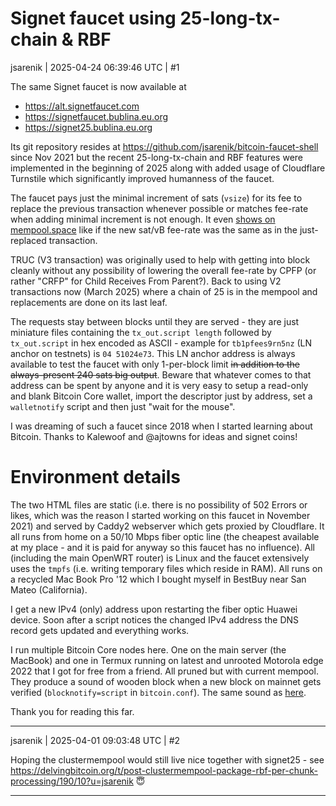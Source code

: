 # Signet faucet using 25-long-tx-chain & RBF

jsarenik | 2025-04-24 06:39:46 UTC | #1

The same Signet faucet is now available at

* https://alt.signetfaucet.com
* https://signetfaucet.bublina.eu.org
* https://signet25.bublina.eu.org

Its git repository resides at https://github.com/jsarenik/bitcoin-faucet-shell since Nov 2021 but the recent 25-long-tx-chain and RBF features were implemented in the beginning of 2025 along with added usage of Cloudflare Turnstile which significantly improved humanness of the faucet.

The faucet pays just the minimal increment of sats (`vsize`) for its fee to replace the previous transaction whenever possible or matches fee-rate when adding minimal increment is not enough. It even [shows on mempool.space](https://mempool.space/signet/address/tb1p4tp4l6glyr2gs94neqcpr5gha7344nfyznfkc8szkreflscsdkgqsdent4) like if the new sat/vB fee-rate was the same as in the just-replaced transaction.

TRUC (V3 transaction) was originally used to help with getting into block cleanly without any possibility of lowering the overall fee-rate by CPFP (or rather "CRFP" for Child Receives From Parent?). Back to using V2 transactions now (March 2025) where a chain of 25 is in the mempool and replacements are done on its last leaf.

The requests stay between blocks until they are served - they are just miniature files containing the `tx_out.script length` followed by `tx_out.script` in hex encoded as ASCII - example for `tb1pfees9rn5nz` (LN anchor on testnets) is `04 51024e73`. This LN anchor address is always available to test the faucet with only 1-per-block limit ~~in addition to the always-present 240 sats big output~~. Beware that whatever comes to that address can be spent by anyone and it is very easy to setup a read-only and blank Bitcoin Core wallet, import the descriptor just by address, set a `walletnotify` script and then just "wait for the mouse".

I was dreaming of such a faucet since 2018 when I started learning about Bitcoin. Thanks to Kalewoof and @ajtowns for ideas and signet coins!


# Environment details

The two HTML files are static (i.e. there is no possibility of 502 Errors or likes, which was the reason I started working on this faucet in November 2021) and served by Caddy2 webserver which gets proxied by Cloudflare. It all runs from home on a 50/10 Mbps fiber optic line (the cheapest available at my place - and it is paid for anyway so this faucet has no influence). All (including the main OpenWRT router) is Linux and the faucet extensively uses the `tmpfs` (i.e. writing temporary files which reside in RAM). All runs on a recycled Mac Book Pro '12 which I bought myself in BestBuy near San Mateo (California).

I get a new IPv4 (only) address upon restarting the fiber optic Huawei device. Soon after a script notices the changed IPv4 address the DNS record gets updated and everything works.

I run multiple Bitcoin Core nodes here. One on the main server (the MacBook) and one in Termux running on latest and unrooted Motorola edge 2022 that I got for free from a friend. All pruned but with current mempool. They produce a sound of wooden block when a new block on mainnet gets verified (`blocknotify=script` in `bitcoin.conf`). The same sound as [here](https://display.anyone.eu.org/price.html).

Thank you for reading this far.

-------------------------

jsarenik | 2025-04-01 09:03:48 UTC | #2

Hoping the clustermempool would still live nice together with signet25 - see https://delvingbitcoin.org/t/post-clustermempool-package-rbf-per-chunk-processing/190/10?u=jsarenik 😇

-------------------------

